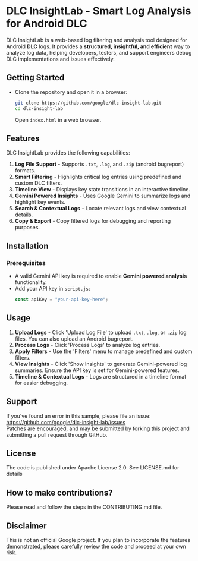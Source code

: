 # DLC InsightLab - Smart Log Analysis for Android DLC

DLC InsightLab is a web-based log filtering and analysis tool designed for Android **DLC** logs. It provides a **structured, insightful, and efficient** way to analyze log data, helping developers, testers, and support engineers debug DLC implementations and issues effectively.

## Getting Started

- Clone the repository and open it in a browser:
  ```sh
  git clone https://github.com/google/dlc-insight-lab.git
  cd dlc-insight-lab
  ```
  Open `index.html` in a web browser.

## Features

DLC InsightLab provides the following capabilities:

1. **Log File Support** - Supports `.txt`, `.log`, and `.zip` (android bugreport) formats.
2. **Smart Filtering** - Highlights critical log entries using predefined and custom DLC filters.
3. **Timeline View** - Displays key state transitions in an interactive timeline.
4. **Gemini Powered Insights** - Uses Google Gemini to summarize logs and highlight key events.
5. **Search & Contextual Logs** - Locate relevant logs and view contextual details.
6. **Copy & Export** - Copy filtered logs for debugging and reporting purposes.

## Installation

### Prerequisites

- A valid Gemini API key is required to enable **Gemini powered analysis** functionality.
- Add your API key in `script.js`:
  ```js
  const apiKey = "your-api-key-here";
  ```

## Usage

1. **Upload Logs** - Click 'Upload Log File' to upload `.txt`, `.log`, or `.zip` log files. You can also upload an Android bugreport.
2. **Process Logs** - Click 'Process Logs' to analyze log entries.
3. **Apply Filters** - Use the 'Filters' menu to manage predefined and custom filters.
4. **View Insights** - Click 'Show Insights' to generate Gemini-powered log summaries. Ensure the API key is set for Gemini-powered features.
5. **Timeline & Contextual Logs** - Logs are structured in a timeline format for easier debugging.

## Support

If you've found an error in this sample, please file an issue:
https://github.com/google/dlc-insight-lab/issues  
Patches are encouraged, and may be submitted by forking this project and
submitting a pull request through GitHub.

## License

The code is published under Apache License 2.0. See LICENSE.md for details

## How to make contributions?

Please read and follow the steps in the CONTRIBUTING.md file.

## Disclaimer

This is not an official Google project. If you plan to incorporate the features
demonstrated, please carefully review the code and proceed at your own risk. 
